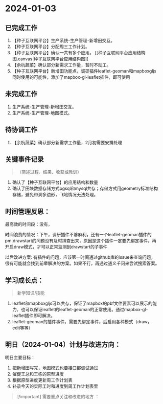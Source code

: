# 2024-01-03

## 已完成工作

1. 【种子互联网平台】生产系统-生产管理-新增田交互。
2. 【种子互联网平台】分配周三工作计划。
3. 【种子互联网平台】确认一共有多个应用。
	[[种子互联网平台应用结构图.canvas|种子互联网平台应用结构图]]
4. 【余杭蔬菜】确认部分新需求工作量，暂时不动工。
5. 【种子互联网平台】新增田功能点，调研插件leaflet-geoman和mapboxgljs同时使用的可能性，添加了mapbox-gl-leaflet插件，即可使用

## 未完成工作

1. 生产系统-生产管理-新增田交互。
2. 生产系统-生产管理-地图模式。

## 待协调工作

1. 【余杭蔬菜】确认部分新需求工作量，2月初需要安排处理

## 关键事件记录

> （简述过程、结果、收获或教训）

1. 确认了【种子互联网平台】的应用结构和数量
2. 确认了田块数据存储方式pgsql和mysql共存；存储方式用geometry标准结构存储，避免带洞多边形，飞地情况无法处理。

## 时间管理反思：

最高效的时间段：没有，

时间浪费的情况：下午，调研插件不够麻利，还有一个leaflet-geoman插件的pm.drawstart的问题没有及时排查出来，原因是这个插件一定要先绑定事件，再开启draw模式，才可以正常监测到drawstart的子事件

以后改进方案: 有插件的问题，应该第一时间通过github库的issue来查询问题，很有可能就会找到前辈解决的方案。如果不行，再通过通义千问来尝试搜索答案。

## 学习成长点：

> 新学知识/技能

1. leaflet和mapboxgljs可以共存，保证了mapbox的pbf文件要素可以展示的能力，也可以保证leaflet的leaflet-geoman的正常使用。通过mapbox-gl-leaflet插件即可解决。
2. leaflet-geoman的插件事件，需要先绑定事件，后启用各种模式（draw，edit等等）

## 明日（2024-01-04）计划与改进方向：

明日主要目标：

1. 把新增田写完，地图模式也要接口都调试通过
2. 催促王总和王栋的原型进度
3. 根据原型进度更新周工作计划表
4. 补录今天的实际工时和进度到周工作计划表里


>[!important] 需要重点关注和改进的地方 ：
